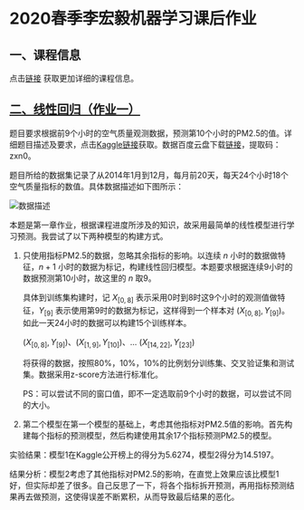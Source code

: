 <!--
 * @Descripttion: 
 * @version: 
 * @Author: ErCHen
 * @Date: 2020-04-25 17:52:20
 * @LastEditTime: 2020-04-28 20:01:27
 -->

# 2020春季李宏毅机器学习课后作业

## 一、课程信息

点击[链接](http://speech.ee.ntu.edu.tw/~tlkagk/courses_ML20.html) 获取更加详细的课程信息。

## [二、线性回归（作业一）](https://github.com/B15090815/hung-yi-Lee_2020_spring_ml_homework/tree/master/hw_1)

题目要求根据前9个小时的空气质量观测数据，预测第10个小时的PM2.5的值。详细题目描述及要求，点击[Kaggle链接](https://www.kaggle.com/c/ml2020spring-hw1/)获取。数据百度云盘下载[链接](https://pan.baidu.com/s/1wSRW7PURZ3DIn0r97t3qXA)，提取码：zxn0。

题目所给的数据集记录了从2014年1月到12月，每月前20天，每天24个小时18个空气质量指标的数值。具体数据描述如下图所示：

![数据描述](https://gitee.com/crxcoding/Image/raw/master/github/2020_ml_hw/hw1_data_structure.png)

本题是第一章作业，根据课程进度所涉及的知识，故采用最简单的线性模型进行学习预测。我尝试了以下两种模型的构建方式。

1. 只使用指标PM2.5的数据，忽略其余指标的影响。以连续 $n$ 小时的数据做特征，$n+1$ 小时的数据为标记，构建线性回归模型。本题要求根据连续9小时的数据预测第10小时，故这里的 $n$ 取9。

   具体到训练集构建时，记 $X_{[0,8]}$ 表示采用0时到8时这9个小时的观测值做特征，$Y_{[9]}$ 表示使用第9时的数据为标记，这样得到一个样本对 $(X_{[0,8]},Y_{[9]})$。如此一天24小时的数据可以构建15个训练样本。

    $(X_{[0,8]},Y_{[9]})$、$(X_{[1,9]},Y_{[10]})$、... $(X_{[14,22]},Y_{[23]})$

    将获得的数据，按照80%，10%，10%的比例划分训练集、交叉验证集和测试集。数据采用z-score方法进行标准化。

    PS：可以尝试不同的窗口值，即不一定选取前9个小时的数据，可以尝试不同的大小。

2. 第二个模型在第一个模型的基础上，考虑其他指标对PM2.5值的影响。首先构建每个指标的预测模型，然后构建使用其余17个指标预测PM2.5的模型。

实验结果：模型1在Kaggle公开榜上的得分为5.6274，模型2得分为14.5197。

结果分析：模型2考虑了其他指标对PM2.5的影响，在直觉上效果应该比模型1好，但实际却差了很多。自己反思了一下，将各个指标拆开预测，再用指标预测结果再去做预测，这使得误差不断累积，从而导致最后结果的恶化。
